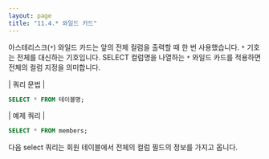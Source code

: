 ```yaml
---
layout: page
title: "11.4.* 와일드 카드"
--- 
```

아스테리스크(`*`) 와일드 카드는 앞의 전체 컬럼을 출력할 때 한 번 사용했습니다. `*` 기호 는 전체를 대신하는 기호입니다. SELECT 컬럼명을 나열하는 `*` 와일드 카드를 적용하면 전체의 컬럼 지정을 의미합니다.  

| 쿼리 문법 | 
```sql
SELECT * FROM 테이블명; 
```

| 예제 쿼리 | 
```sql
SELECT * FROM members; 
```

다음 select 쿼리는 회원 테이블에서 전체의 컬럼 필드의 정보를 가지고 옵니다.  